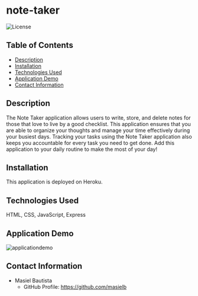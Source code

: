 # note-taker
![License](https://img.shields.io/badge/license-MIT-blue.svg)

## Table of Contents
* [Description](#description)
* [Installation](#installation)
* [Technologies Used](#technologies-used)
* [Application Demo](#application-demo)
* [Contact Information](#contact-information)

## Description
The Note Taker application allows users to write, store, and delete notes for those that love to live by a good checklist. This application ensures that you are able to organize your thoughts and manage your time effectively during your busiest days. Tracking your tasks using the Note Taker application also keeps you accountable for every task you need to get done. Add this application to your daily routine to make the most of your day! 

## Installation
This application is deployed on Heroku.

## Technologies Used
HTML, CSS, JavaScript, Express

## Application Demo
![applicationdemo](fullvideo.gif)

## Contact Information
* Masiel Bautista
  * GitHub Profile: https://github.com/masielb
